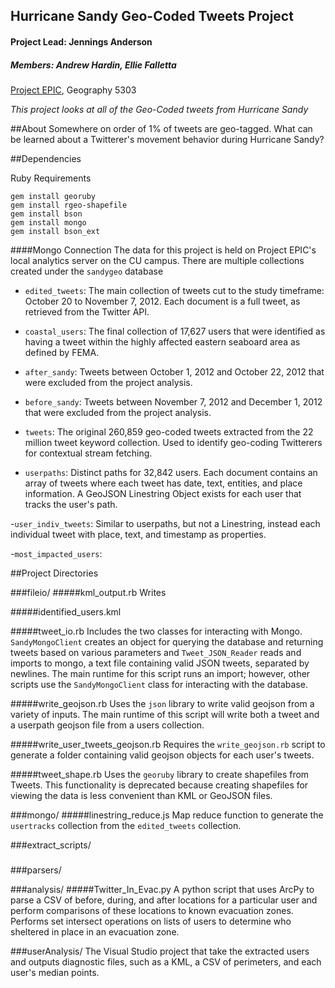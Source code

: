 ## Hurricane Sandy Geo-Coded Tweets Project
#### Project Lead: Jennings Anderson
##### Members: Andrew Hardin, Ellie Falletta

[Project EPIC](http://epic.cs.colorado.edu), Geography 5303

_This project looks at all of the Geo-Coded tweets from Hurricane Sandy_


##About
Somewhere on order of 1% of tweets are geo-tagged.  What can be learned about a Twitterer's movement behavior during Hurricane Sandy?

##Dependencies

Ruby Requirements
````
gem install georuby
gem install rgeo-shapefile
gem install bson
gem install mongo
gem install bson_ext
````

####Mongo Connection
The data for this project is held on Project EPIC's local analytics server on the CU campus.  There are multiple collections created under the ````sandygeo```` database

- ````edited_tweets````: The main collection of tweets cut to the study timeframe: October 20 to November 7, 2012.  Each document is a full tweet, as retrieved from the Twitter API.

- ````coastal_users````: The final collection of 17,627 users that were identified as having a tweet within the highly affected eastern seaboard area as defined by FEMA.

- ````after_sandy````: Tweets between October 1, 2012 and October 22, 2012 that were excluded from the project analysis.

- ````before_sandy````: Tweets between November 7, 2012 and December 1, 2012 that were excluded from the project analysis.

- ````tweets````: The original 260,859 geo-coded tweets extracted from the 22 million tweet keyword collection.  Used to identify geo-coding Twitterers for contextual stream fetching.

- ````userpaths````: Distinct paths for 32,842 users.  Each document contains an array of tweets where each tweet has date, text, entities, and place information.  A GeoJSON Linestring Object exists for each user that tracks the user's path.

-````user_indiv_tweets````: Similar to userpaths, but not a Linestring, instead each individual tweet with place, text, and timestamp as properties.

-````most_impacted_users````:



##Project Directories

###fileio/
#####kml_output.rb
Writes

#####identified_users.kml

#####tweet_io.rb
Includes the two classes for interacting with Mongo.  ````SandyMongoClient```` creates an object for querying the database and returning tweets based on various parameters and ````Tweet_JSON_Reader```` reads and imports to mongo, a text file containing valid JSON tweets, separated by newlines.  The main runtime for this script runs an import; however, other scripts use the ````SandyMongoClient```` class for interacting with the database.

#####write_geojson.rb
Uses the ````json```` library to write valid geojson from a variety of inputs.  The main runtime of this script will write both a tweet  and a userpath geojson file from a users collection.

#####write_user_tweets_geojson.rb
Requires the ````write_geojson.rb```` script to generate a folder containing valid geojson objects for each user's tweets.

#####tweet_shape.rb
Uses the ````georuby```` library to create shapefiles from Tweets.  This functionality is deprecated because creating shapefiles for viewing the data is less convenient than KML or GeoJSON files.

###mongo/
#####linestring_reduce.js
Map reduce function to generate the ````usertracks```` collection from the ````edited_tweets```` collection.


###extract_scripts/
#####

###parsers/

###analysis/
#####Twitter_In_Evac.py
A python script that uses ArcPy to parse a CSV of before, during, and after locations for a particular user and perform comparisons of these locations to known evacuation zones.  Performs set intersect operations on lists of users to determine who sheltered in place in an evacuation zone.

###userAnalysis/
The Visual Studio project that take the extracted users and outputs diagnostic files, such as a KML, a CSV of perimeters, and each user's median points.
